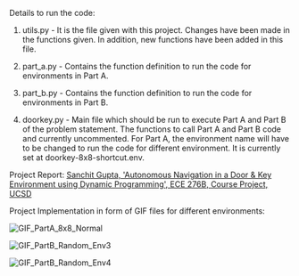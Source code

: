 Details to run the code:

1) utils.py - It is the file given with this project. Changes have been made in the functions given. In addition, new functions have been added in this file.

2) part_a.py - Contains the function definition to run the code for environments in Part A.

3) part_b.py - Contains the function definition to run the code for environments in Part B.

4) doorkey.py - Main file which should be run to execute Part A and Part B of the problem statement. The functions to call Part A and Part B code and currently uncommented. For Part A, the environment name will have to be changed to run the code for different environment. It is currently set at doorkey-8x8-shortcut.env.

Project Report: [Sanchit Gupta, 'Autonomous Navigation in a Door & Key Environment using Dynamic Programming', ECE 276B, Course Project, UCSD](https://github.com/sanchit3103/motion_planning/blob/main/label_correcting_algo/Report.pdf)

Project Implementation in form of GIF files for different environments:


![GIF_PartA_8x8_Normal](https://user-images.githubusercontent.com/4907348/208604724-f22f20a8-b07f-4729-bba7-b64be0909588.gif)


![GIF_PartB_Random_Env3](https://user-images.githubusercontent.com/4907348/208604798-a7bf1d2b-75d6-44b8-a9fa-27eeaf0356d8.gif)


![GIF_PartB_Random_Env4](https://user-images.githubusercontent.com/4907348/208604831-a8da8a94-fd6f-4a7f-9253-a8a882f55d78.gif)
